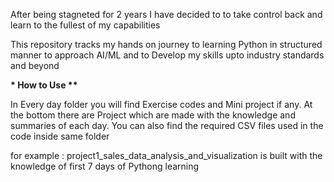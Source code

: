 After being stagneted for 2 years I have decided to to take control back and learn to the fullest of my capabilities

This repository tracks my hands on journey to learning Python in structured manner to approach AI/ML and to Develop my skills upto industry standards and beyond

**\* How to Use \*\***

In Every day folder you will find Exercise codes and Mini project if any.
At the bottom there are Project which are made with the knowledge and summaries of each day.
You can also find the required CSV files used in the code inside same folder

for example : project1_sales_data_analysis_and_visualization is built with the knowledge of first 7 days of Pythong learning
